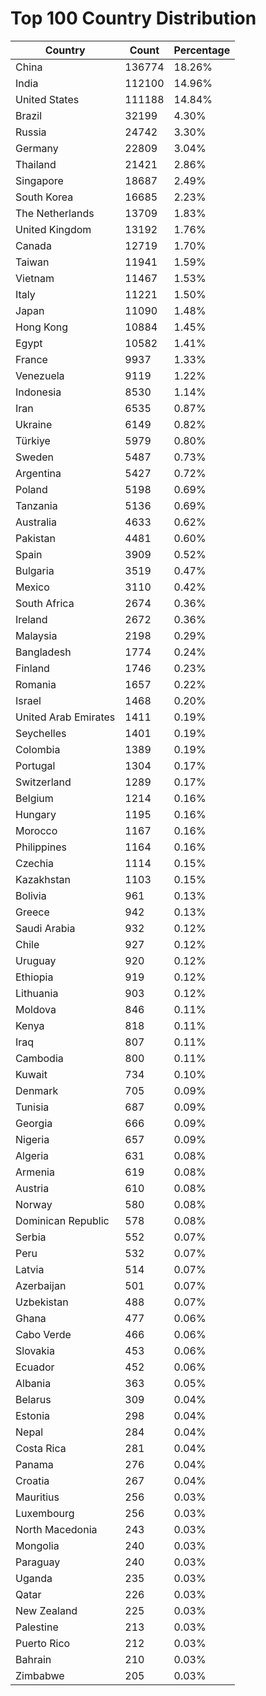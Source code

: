 # Top 100 Country Distribution
| Country | Count | Percentage |
|----|----|----|
| China | 136774 | 18.26% |
| India | 112100 | 14.96% |
| United States | 111188 | 14.84% |
| Brazil | 32199 | 4.30% |
| Russia | 24742 | 3.30% |
| Germany | 22809 | 3.04% |
| Thailand | 21421 | 2.86% |
| Singapore | 18687 | 2.49% |
| South Korea | 16685 | 2.23% |
| The Netherlands | 13709 | 1.83% |
| United Kingdom | 13192 | 1.76% |
| Canada | 12719 | 1.70% |
| Taiwan | 11941 | 1.59% |
| Vietnam | 11467 | 1.53% |
| Italy | 11221 | 1.50% |
| Japan | 11090 | 1.48% |
| Hong Kong | 10884 | 1.45% |
| Egypt | 10582 | 1.41% |
| France | 9937 | 1.33% |
| Venezuela | 9119 | 1.22% |
| Indonesia | 8530 | 1.14% |
| Iran | 6535 | 0.87% |
| Ukraine | 6149 | 0.82% |
| Türkiye | 5979 | 0.80% |
| Sweden | 5487 | 0.73% |
| Argentina | 5427 | 0.72% |
| Poland | 5198 | 0.69% |
| Tanzania | 5136 | 0.69% |
| Australia | 4633 | 0.62% |
| Pakistan | 4481 | 0.60% |
| Spain | 3909 | 0.52% |
| Bulgaria | 3519 | 0.47% |
| Mexico | 3110 | 0.42% |
| South Africa | 2674 | 0.36% |
| Ireland | 2672 | 0.36% |
| Malaysia | 2198 | 0.29% |
| Bangladesh | 1774 | 0.24% |
| Finland | 1746 | 0.23% |
| Romania | 1657 | 0.22% |
| Israel | 1468 | 0.20% |
| United Arab Emirates | 1411 | 0.19% |
| Seychelles | 1401 | 0.19% |
| Colombia | 1389 | 0.19% |
| Portugal | 1304 | 0.17% |
| Switzerland | 1289 | 0.17% |
| Belgium | 1214 | 0.16% |
| Hungary | 1195 | 0.16% |
| Morocco | 1167 | 0.16% |
| Philippines | 1164 | 0.16% |
| Czechia | 1114 | 0.15% |
| Kazakhstan | 1103 | 0.15% |
| Bolivia | 961 | 0.13% |
| Greece | 942 | 0.13% |
| Saudi Arabia | 932 | 0.12% |
| Chile | 927 | 0.12% |
| Uruguay | 920 | 0.12% |
| Ethiopia | 919 | 0.12% |
| Lithuania | 903 | 0.12% |
| Moldova | 846 | 0.11% |
| Kenya | 818 | 0.11% |
| Iraq | 807 | 0.11% |
| Cambodia | 800 | 0.11% |
| Kuwait | 734 | 0.10% |
| Denmark | 705 | 0.09% |
| Tunisia | 687 | 0.09% |
| Georgia | 666 | 0.09% |
| Nigeria | 657 | 0.09% |
| Algeria | 631 | 0.08% |
| Armenia | 619 | 0.08% |
| Austria | 610 | 0.08% |
| Norway | 580 | 0.08% |
| Dominican Republic | 578 | 0.08% |
| Serbia | 552 | 0.07% |
| Peru | 532 | 0.07% |
| Latvia | 514 | 0.07% |
| Azerbaijan | 501 | 0.07% |
| Uzbekistan | 488 | 0.07% |
| Ghana | 477 | 0.06% |
| Cabo Verde | 466 | 0.06% |
| Slovakia | 453 | 0.06% |
| Ecuador | 452 | 0.06% |
| Albania | 363 | 0.05% |
| Belarus | 309 | 0.04% |
| Estonia | 298 | 0.04% |
| Nepal | 284 | 0.04% |
| Costa Rica | 281 | 0.04% |
| Panama | 276 | 0.04% |
| Croatia | 267 | 0.04% |
| Mauritius | 256 | 0.03% |
| Luxembourg | 256 | 0.03% |
| North Macedonia | 243 | 0.03% |
| Mongolia | 240 | 0.03% |
| Paraguay | 240 | 0.03% |
| Uganda | 235 | 0.03% |
| Qatar | 226 | 0.03% |
| New Zealand | 225 | 0.03% |
| Palestine | 213 | 0.03% |
| Puerto Rico | 212 | 0.03% |
| Bahrain | 210 | 0.03% |
| Zimbabwe | 205 | 0.03% |
